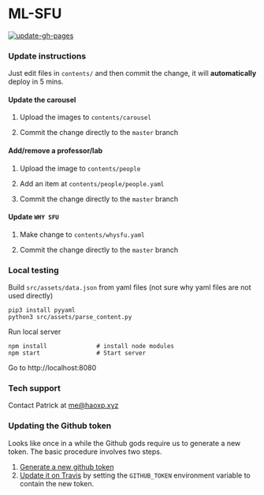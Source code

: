 
# ML-SFU
[![update-gh-pages](https://github.com/sfu-cl-lab/ML-SFU/actions/workflows/update-gh-pages.yml/badge.svg)](https://github.com/sfu-cl-lab/ML-SFU/actions/workflows/update-gh-pages.yml)

### Update instructions

Just edit files in `contents/` and then commit the change, it will **automatically** deploy in 5 mins. 

#### Update the carousel

1. Upload the images to `contents/carousel`

2. Commit the change directly to the `master` branch

#### Add/remove a professor/lab

1. Upload the image to `contents/people`

2. Add an item at `contents/people/people.yaml`

3.  Commit the change directly to the `master` branch

#### Update `WHY SFU`

1. Make change to `contents/whysfu.yaml`

2. Commit the change directly to the `master` branch

### Local testing

Build `src/assets/data.json` from yaml files (not sure why yaml files are not used directly)
```
pip3 install pyyaml
python3 src/assets/parse_content.py
```

Run local server
```
npm install              # install node modules            
npm start                # Start server
```

Go to http://localhost:8080

### Tech support

Contact Patrick at me@haoxp.xyz

### Updating the Github token

Looks like once in a while the Github gods require us to generate a new token. The basic procedure involves two steps.

1. [Generate a new github token](https://github.com/settings/tokens)
2. [Update it on Travis](https://travis-ci.org/github/sfu-cl-lab/ML-SFU/settings) by setting the `GITHUB_TOKEN` environment variable to contain the new token.

